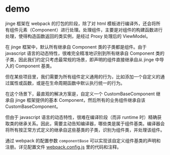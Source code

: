 # demo

jinge 框架在 webpack 的打包的阶段，除了对 html 模板进行编译外，还会将所有组件元素（Component）进行处理。处理组件，主要是对组件的构建函数进行处理，使得构造函数返回的类实例，是经过 Proxy 处理后的 ViewModel。

在 jinge 框架中，默认所有继承自 Component 类的子类都是组件。由于 javascript 语言的动态特性，很难完全精准地识别到所有继承自 Component 类的子类，因此我们约定只考虑最常规的场景，即声明的组件直接继承自从 jinge 中导入的 Component 基类。

但在某些项目里，我们需要为所有组件定义通用的行为，比如添加一个自定义的通过属性或函数，或是在生命周期函数中默认执行统一的行为。

在这个场景下，最直观的解决方案是，自定义一个 CustomBaseComponent 继承自 jinge 框架提供的基本 Component，然后所有的业务组件继承自该 CustomBaseComponent。

但由于 javascript 语言的动态特性，很难在编译阶段（而非 runtime 时）精确获取类的继承关系。因此，需要主动告知编译器，哪些类是属于组件基类。编译器会将所有按正常方式定义的继承自这些基类的子类，识别为组件类，并处理该组件。

通过 webpack 的配置参数 `componentBase` 可以实现该自定义组件基类的声明和注册。详见配置文件 [webpack.config.js](./webpack.config.js) 里的代码和注释。